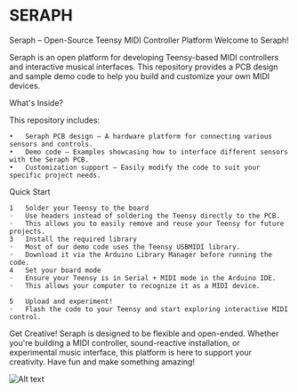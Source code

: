 # SERAPH

Seraph – Open-Source Teensy MIDI Controller Platform
Welcome to Seraph!

Seraph is an open platform for developing Teensy-based MIDI controllers and interactive musical interfaces. This repository provides a PCB design and sample demo code to help you build and customize your own MIDI devices.

What's Inside?

This repository includes:

	•	Seraph PCB design – A hardware platform for connecting various sensors and controls.
	•	Demo code – Examples showcasing how to interface different sensors with the Seraph PCB.
	•	Customization support – Easily modify the code to suit your specific project needs.
Quick Start

	1	Solder your Teensy to the board
	◦	Use headers instead of soldering the Teensy directly to the PCB.
	◦	This allows you to easily remove and reuse your Teensy for future projects.
	3	Install the required library
	◦	Most of our demo code uses the Teensy USBMIDI library.
	◦	Download it via the Arduino Library Manager before running the code.
	4	Set your board mode
	◦	Ensure your Teensy is in Serial + MIDI mode in the Arduino IDE.
	◦	This allows your computer to recognize it as a MIDI device.

	5	Upload and experiment!
	◦	Flash the code to your Teensy and start exploring interactive MIDI control.

Get Creative!
Seraph is designed to be flexible and open-ended. Whether you're building a MIDI controller, sound-reactive installation, or experimental music interface, this platform is here to support your creativity.
Have fun and make something amazing! 



![Alt text](https://creativecomputing.calarts.edu/wp-content/uploads/slider/cache/46fabb2e35d23d7d2545ea2f671855e8/Screenshot-2025-03-27-at-12.43.41%E2%80%AFAM.webp)
